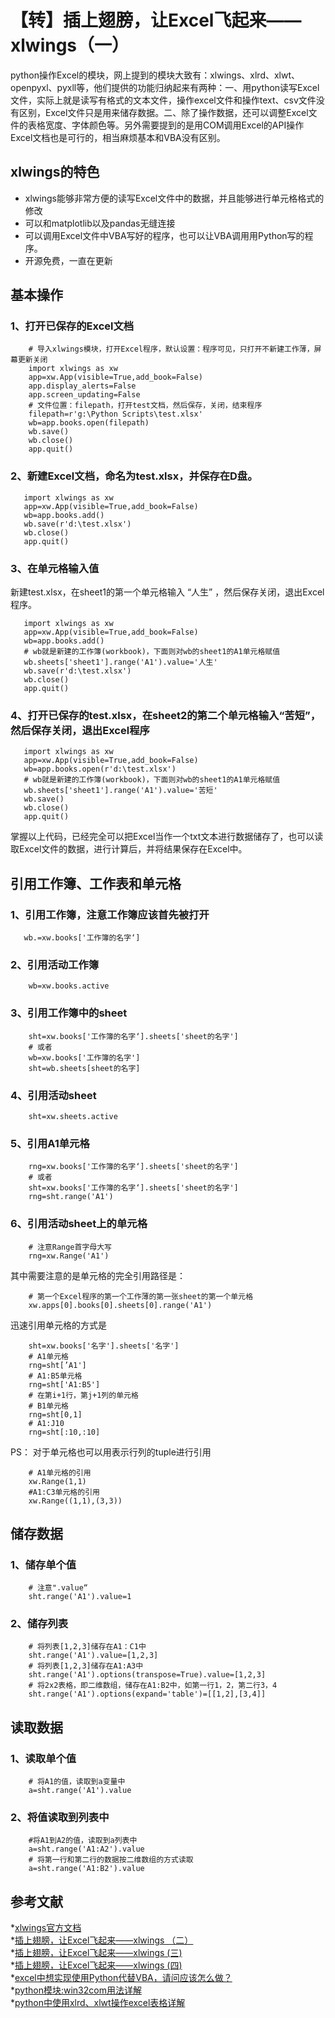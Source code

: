 # 【转】插上翅膀，让Excel飞起来——xlwings（一）
python操作Excel的模块，网上提到的模块大致有：xlwings、xlrd、xlwt、openpyxl、pyxll等，他们提供的功能归纳起来有两种：一、用python读写Excel文件，实际上就是读写有格式的文本文件，操作excel文件和操作text、csv文件没有区别，Excel文件只是用来储存数据。二、除了操作数据，还可以调整Excel文件的表格宽度、字体颜色等。另外需要提到的是用COM调用Excel的API操作Excel文档也是可行的，相当麻烦基本和VBA没有区别。

## xlwings的特色
* xlwings能够非常方便的读写Excel文件中的数据，并且能够进行单元格格式的修改
* 可以和matplotlib以及pandas无缝连接
* 可以调用Excel文件中VBA写好的程序，也可以让VBA调用用Python写的程序。
* 开源免费，一直在更新

## 基本操作
### 1、打开已保存的Excel文档
```
    # 导入xlwings模块，打开Excel程序，默认设置：程序可见，只打开不新建工作薄，屏幕更新关闭
    import xlwings as xw
    app=xw.App(visible=True,add_book=False)
    app.display_alerts=False
    app.screen_updating=False
    # 文件位置：filepath，打开test文档，然后保存，关闭，结束程序
    filepath=r'g:\Python Scripts\test.xlsx'
    wb=app.books.open(filepath)
    wb.save()
    wb.close()
    app.quit()
 ```
### 2、新建Excel文档，命名为test.xlsx，并保存在D盘。
 ```
    import xlwings as xw
    app=xw.App(visible=True,add_book=False)
    wb=app.books.add()
    wb.save(r'd:\test.xlsx')
    wb.close()
    app.quit()
 ```
### 3、在单元格输入值
新建test.xlsx，在sheet1的第一个单元格输入 “人生” ，然后保存关闭，退出Excel程序。
 ```
    import xlwings as xw
    app=xw.App(visible=True,add_book=False)
    wb=app.books.add()
    # wb就是新建的工作簿(workbook)，下面则对wb的sheet1的A1单元格赋值
    wb.sheets['sheet1'].range('A1').value='人生'
    wb.save(r'd:\test.xlsx')
    wb.close()
    app.quit()
 ```
### 4、打开已保存的test.xlsx，在sheet2的第二个单元格输入“苦短”，然后保存关闭，退出Excel程序
 ```
    import xlwings as xw
    app=xw.App(visible=True,add_book=False)
    wb=app.books.open(r'd:\test.xlsx')
    # wb就是新建的工作簿(workbook)，下面则对wb的sheet1的A1单元格赋值
    wb.sheets['sheet1'].range('A1').value='苦短'
    wb.save()
    wb.close()
    app.quit()
 ```
掌握以上代码，已经完全可以把Excel当作一个txt文本进行数据储存了，也可以读取Excel文件的数据，进行计算后，并将结果保存在Excel中。

## 引用工作簿、工作表和单元格

### 1、引用工作簿，注意工作簿应该首先被打开
 ```
    wb.=xw.books['工作簿的名字‘]
 ```
### 2、引用活动工作簿
```
    wb=xw.books.active
```
### 3、引用工作簿中的sheet
```
    sht=xw.books['工作簿的名字‘].sheets['sheet的名字']
    # 或者
    wb=xw.books['工作簿的名字']
    sht=wb.sheets[sheet的名字]
```
### 4、引用活动sheet
``` 
    sht=xw.sheets.active
```
### 5、引用A1单元格
``` 
    rng=xw.books['工作簿的名字‘].sheets['sheet的名字']
    # 或者
    sht=xw.books['工作簿的名字‘].sheets['sheet的名字']
    rng=sht.range('A1')
```
### 6、引用活动sheet上的单元格
```
    # 注意Range首字母大写
    rng=xw.Range('A1')
```
其中需要注意的是单元格的完全引用路径是：
```
    # 第一个Excel程序的第一个工作薄的第一张sheet的第一个单元格
    xw.apps[0].books[0].sheets[0].range('A1')
```
迅速引用单元格的方式是
```  
    sht=xw.books['名字'].sheets['名字']
    # A1单元格
    rng=sht[’A1']
    # A1:B5单元格
    rng=sht['A1:B5']
    # 在第i+1行，第j+1列的单元格
    # B1单元格
    rng=sht[0,1]
    # A1:J10
    rng=sht[:10,:10]
```
PS： 对于单元格也可以用表示行列的tuple进行引用
```
    # A1单元格的引用
    xw.Range(1,1)
    #A1:C3单元格的引用
    xw.Range((1,1),(3,3))
```
## 储存数据

### 1、储存单个值
```
    # 注意".value“
    sht.range('A1').value=1
```
### 2、储存列表
```
    # 将列表[1,2,3]储存在A1：C1中
    sht.range('A1').value=[1,2,3]
    # 将列表[1,2,3]储存在A1:A3中
    sht.range('A1').options(transpose=True).value=[1,2,3] 
    # 将2x2表格，即二维数组，储存在A1:B2中，如第一行1，2，第二行3，4
    sht.range('A1').options(expand='table')=[[1,2],[3,4]]
```
## 读取数据

### 1、读取单个值
```
    # 将A1的值，读取到a变量中
    a=sht.range('A1').value
```
### 2、将值读取到列表中
```
    #将A1到A2的值，读取到a列表中
    a=sht.range('A1:A2').value
    # 将第一行和第二行的数据按二维数组的方式读取
    a=sht.range('A1:B2').value
```
## 参考文献
*[xlwings官方文档](http://docs.xlwings.org/en/stable/quickstart.html)  
*[插上翅膀，让Excel飞起来——xlwings （二）](http://www.jianshu.com/p/b534e0d465f7)  
*[插上翅膀，让Excel飞起来——xlwings (三)](http://www.jianshu.com/p/de7efe591c12)  
*[插上翅膀，让Excel飞起来——xlwings (四)](http://www.jianshu.com/p/7d6f53e3e6e9)  
*[excel中想实现使用Python代替VBA，请问应该怎么做？](https://www.zhihu.com/question/37937045)  
*[python模块:win32com用法详解](https://www.2cto.com/kf/201206/137809.html)  
*[python中使用xlrd、xlwt操作excel表格详解](http://www.jb51.net/article/60510.htm)  
